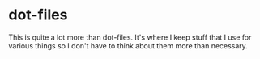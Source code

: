 # dot-files

This is quite a lot more than dot-files. It's where I keep stuff that I use for various things so I don't have to think about them more than necessary.
